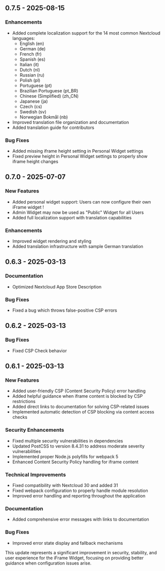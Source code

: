 ## 0.7.5 - 2025-08-15

### Enhancements

- Added complete localization support for the 14 most common Nextcloud languages:
  - English (en)
  - German (de)
  - French (fr)
  - Spanish (es)
  - Italian (it)
  - Dutch (nl)
  - Russian (ru)
  - Polish (pl)
  - Portuguese (pt)
  - Brazilian Portuguese (pt_BR)
  - Chinese (Simplified) (zh_CN)
  - Japanese (ja)
  - Czech (cs)
  - Swedish (sv)
  - Norwegian Bokmål (nb)
- Improved translation file organization and documentation
- Added translation guide for contributors

### Bug Fixes

- Added missing iframe height setting in Personal Widget settings
- Fixed preview height in Personal Widget settings to properly show iframe height changes

## 0.7.0 - 2025-07-07

### New Features

- Added personal widget support: Users can now configure their own iFrame widget !
- Admin Widget may now be used as "Public" Widget for all Users
- Added full localization support with translation capabilities

### Enhancements

- Improved widget rendering and styling
- Added translation infrastructure with sample German translation

## 0.6.3 - 2025-03-13

### Documentation

- Optimized Nextcloud App Store Description


### Bug Fixes 

- Fixed a bug which throws false-positive CSP errors


## 0.6.2 - 2025-03-13

### Bug Fixes

- Fixed CSP Check behavior


## 0.6.1 - 2025-03-13

### New Features

- Added user-friendly CSP (Content Security Policy) error handling
- Added helpful guidance when iframe content is blocked by CSP restrictions
- Added direct links to documentation for solving CSP-related issues
- Implemented automatic detection of CSP blocking via content access checks


### Security Enhancements

- Fixed multiple security vulnerabilities in dependencies
- Updated PostCSS to version 8.4.31 to address moderate severity vulnerabilities
- Implemented proper Node.js polyfills for webpack 5
- Enhanced Content Security Policy handling for iframe content


### Technical Improvements

- Fixed compatibility with Nextcloud 30 and added 31
- Fixed webpack configuration to properly handle module resolution
- Improved error handling and reporting throughout the application


### Documentation

- Added comprehensive error messages with links to documentation


### Bug Fixes

- Improved error state display and fallback mechanisms

This update represents a significant improvement in security, stability, and user experience for the iFrame Widget, focusing on providing better guidance when configuration issues arise.